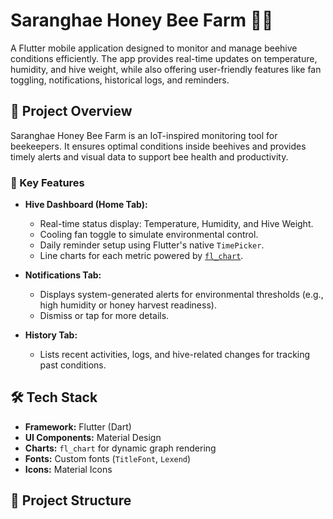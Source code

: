 # Saranghae Honey Bee Farm 🐝🌼

A Flutter mobile application designed to monitor and manage beehive conditions efficiently. The app provides real-time updates on temperature, humidity, and hive weight, while also offering user-friendly features like fan toggling, notifications, historical logs, and reminders.

## 📱 Project Overview

Saranghae Honey Bee Farm is an IoT-inspired monitoring tool for beekeepers. It ensures optimal conditions inside beehives and provides timely alerts and visual data to support bee health and productivity.

### 🌟 Key Features

- **Hive Dashboard (Home Tab):**
  - Real-time status display: Temperature, Humidity, and Hive Weight.
  - Cooling fan toggle to simulate environmental control.
  - Daily reminder setup using Flutter's native `TimePicker`.
  - Line charts for each metric powered by [`fl_chart`](https://pub.dev/packages/fl_chart).

- **Notifications Tab:**
  - Displays system-generated alerts for environmental thresholds (e.g., high humidity or honey harvest readiness).
  - Dismiss or tap for more details.

- **History Tab:**
  - Lists recent activities, logs, and hive-related changes for tracking past conditions.

## 🛠️ Tech Stack

- **Framework:** Flutter (Dart)
- **UI Components:** Material Design
- **Charts:** `fl_chart` for dynamic graph rendering
- **Fonts:** Custom fonts (`TitleFont`, `Lexend`)
- **Icons:** Material Icons

## 📂 Project Structure

